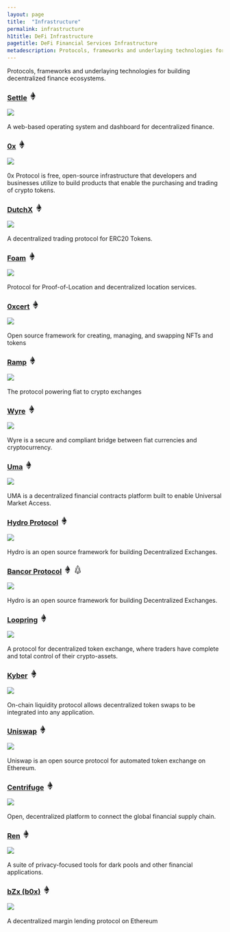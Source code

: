 ```yaml
---
layout: page
title:  "Infrastructure"
permalink: infrastructure
h1title: DeFi Infrastructure
pagetitle: DeFi Financial Services Infrastructure  
metadescription: Protocols, frameworks and underlaying technologies for building decentralized finance ecosystems.
---
```


Protocols, frameworks and underlaying technologies for building decentralized finance ecosystems.

### [Settle](https://settle.finance/) ![](/images/ether.png)

![](//image.thum.io/get/width/500/crop/600/https://settle.finance/)

A web-based operating system and dashboard for decentralized finance.

### [0x](https://0x.org/) ![](/images/ether.png)

![](//image.thum.io/get/width/500/crop/600/https://0x.org/)

0x Protocol is free, open-source infrastructure that developers and businesses utilize to build products that enable the purchasing and trading of crypto tokens.

### [DutchX](https://dutchx-rinkeby.d.exchange/) ![](/images/ether.png)

![](//image.thum.io/get/width/500/crop/600/https://dutchx-rinkeby.d.exchange/)

A decentralized trading protocol for ERC20 Tokens.

### [Foam](https://foam.space/) ![](/images/ether.png)

![](//image.thum.io/get/width/500/crop/600/https://foam.space/)

Protocol for Proof-of-Location and decentralized location services.

### [0xcert](https://0xcert.org/) ![](/images/ether.png)

![](//image.thum.io/get/width/500/crop/600/https://0xcert.org/)

Open source framework for creating, managing, and swapping NFTs and tokens

### [Ramp](https://ramp.network/) ![](/images/ether.png)

![](//image.thum.io/get/width/500/crop/600/https://ramp.network/)

The protocol powering fiat to crypto exchanges

### [Wyre](https://www.sendwyre.com/) ![](/images/ether.png)

![](//image.thum.io/get/width/500/crop/600/https://www.sendwyre.com/)

Wyre is a secure and compliant bridge between fiat currencies and cryptocurrency.

### [Uma](https://umaproject.org/) ![](/images/ether.png)

![](//image.thum.io/get/width/500/crop/600/https://umaproject.org/)

UMA is a decentralized financial contracts platform built to enable Universal Market Access.

### [Hydro Protocol](https://hydroprotocol.io/) ![](/images/ether.png)

![](//image.thum.io/get/width/500/crop/600/https://hydroprotocol.io/)

Hydro is an open source framework for building Decentralized Exchanges.

### [Bancor Protocol](https://about.bancor.network/protocol/) ![](/images/ether.png) ![](/images/eos.png)

![](//image.thum.io/get/width/500/crop/600/https://about.bancor.network/protocol/)

Hydro is an open source framework for building Decentralized Exchanges.

### [Loopring](https://loopring.org/) ![](/images/ether.png)

![](//image.thum.io/get/width/500/crop/600/https://loopring.org/)

A protocol for decentralized token exchange, where traders have complete and total control of their crypto-assets.

### [Kyber](https://kyber.network/) ![](/images/ether.png)

![](//image.thum.io/get/width/500/crop/600/https://kyber.network/)

On-chain liquidity protocol allows decentralized token swaps to be integrated into any application.

### [Uniswap](https://uniswap.io/) ![](/images/ether.png)

![](//image.thum.io/get/width/500/crop/600/https://uniswap.io/)

Uniswap is an open source protocol for automated token exchange on Ethereum.

### [Centrifuge](https://centrifuge.io/) ![](/images/ether.png)

![](//image.thum.io/get/width/500/crop/600/https://centrifuge.io/)

Open, decentralized platform to connect the global financial supply chain.

### [Ren](https://renproject.io/) ![](/images/ether.png)

![](//image.thum.io/get/width/500/crop/600/https://renproject.io/)

A suite of privacy-focused tools for dark pools and other financial applications.

### [bZx (b0x)](https://b0x.network/) ![](/images/ether.png)

![](//image.thum.io/get/width/500/crop/600/https://b0x.network/)

A decentralized margin lending protocol on Ethereum
